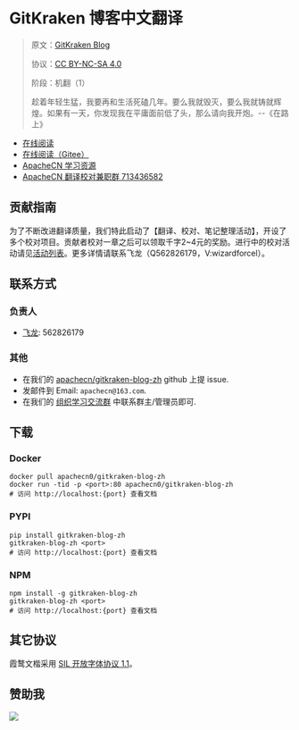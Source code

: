 <!--
    需要填充的占位符：
    
    README.md
    
        GitKraken 博客中文翻译：文档中文名
        GitKraken Blog：文档英文名
        https://www.gitkraken.com/blog/：文档原始链接
        gkk：域名前缀
        飞龙：负责人名称
        wizardforcel：负责人 Github 用户名
        562826179：负责人 QQ
        gitkraken-blog-zh：ApacheCN 的 Github 仓库名称
        gitkraken-blog-zh：DockerHub 仓库名称
        gitkraken-blog-zh：PYPI 包名称
        gitkraken-blog-zh：NPM 包名称
    
    CNAME
    
        gkk：域名前缀

    index.html
    
        GitKraken 博客中文翻译：文档中文名
        #DAA520：显示颜色
        gitkraken-blog-zh：ApacheCN 的 Github 仓库名称

    asset/docsify-apachecn-footer.js
    
        gitkraken-blog-zh：ApacheCN 的 Github 仓库名称
-->

# GitKraken 博客中文翻译

> 原文：[GitKraken Blog](https://www.gitkraken.com/blog/)
> 
> 协议：[CC BY-NC-SA 4.0](http://creativecommons.org/licenses/by-nc-sa/4.0/)
> 
> 阶段：机翻（1）
> 
> 趁着年轻生猛，我要再和生活死磕几年。要么我就毁灭，要么我就铸就辉煌。如果有一天，你发现我在平庸面前低了头，那么请向我开炮。--《在路上》

* [在线阅读](https://gkk.apachecn.org)
* [在线阅读（Gitee）](https://apachecn.gitee.io/doc-template/)
* [ApacheCN 学习资源](http://docs.apachecn.org/)
* [ApacheCN 翻译校对兼职群 713436582](https://jq.qq.com/?_wv=1027&k=VSNtgpjb)

## 贡献指南

为了不断改进翻译质量，我们特此启动了【翻译、校对、笔记整理活动】，开设了多个校对项目。贡献者校对一章之后可以领取千字2\~4元的奖励。进行中的校对活动请见[活动列表](https://home.apachecn.org/#/docs/activity/docs-activity)。更多详情请联系飞龙（Q562826179，V:wizardforcel）。

## 联系方式

### 负责人

* [飞龙](https://github.com/wizardforcel): 562826179

### 其他

*   在我们的 [apachecn/gitkraken-blog-zh](https://github.com/apachecn/gitkraken-blog-zh) github 上提 issue.
*   发邮件到 Email: `apachecn@163.com`.
*   在我们的 [组织学习交流群](https://www.apachecn.org/#/docs/join) 中联系群主/管理员即可.

## 下载

### Docker

```
docker pull apachecn0/gitkraken-blog-zh
docker run -tid -p <port>:80 apachecn0/gitkraken-blog-zh
# 访问 http://localhost:{port} 查看文档
```

### PYPI

```
pip install gitkraken-blog-zh
gitkraken-blog-zh <port>
# 访问 http://localhost:{port} 查看文档
```

### NPM

```
npm install -g gitkraken-blog-zh
gitkraken-blog-zh <port>
# 访问 http://localhost:{port} 查看文档
```

## 其它协议

霞鹜文楷采用 [SIL 开放字体协议 1.1](https://github.com/lxgw/LxgwWenKai/blob/main/SIL_Open_Font_License_1.1.txt)。

## 赞助我

![](https://img-blog.csdnimg.cn/20200112005920729.png)
